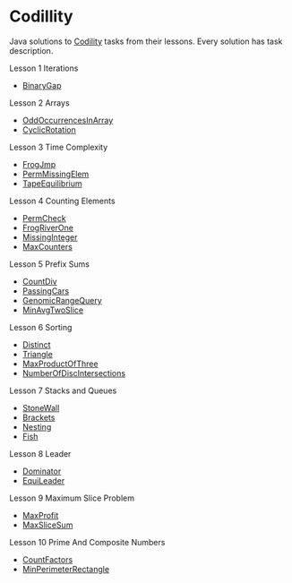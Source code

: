 # Codillity
Java solutions to [Codility](https://codility.com/programmers/lessons/) tasks from their lessons.
Every solution has task description.

Lesson 1 Iterations
- [BinaryGap](https://github.com/bromazepam/codillity/blob/main/src/com/company/lesson1_iterations/BinaryGap.java)

Lesson 2 Arrays
- [OddOccurrencesInArray](https://github.com/bromazepam/codillity/blob/main/src/com/company/lesson2_arrays/OddOccurrencesInArray.java)
- [CyclicRotation](https://github.com/bromazepam/codillity/blob/main/src/com/company/lesson2_arrays/CyclicRotation.java)

Lesson 3 Time Complexity
- [FrogJmp](https://github.com/bromazepam/codillity/blob/main/src/com/company/lesson3_timeComplexity/FrogJump.java)
- [PermMissingElem](https://github.com/bromazepam/codillity/blob/main/src/com/company/lesson3_timeComplexity/PermMissingElem.java)
- [TapeEquilibrium](https://github.com/bromazepam/codillity/blob/main/src/com/company/lesson3_timeComplexity/TapeEquilibrium.java)

Lesson 4 Counting Elements
- [PermCheck](https://github.com/bromazepam/codillity/blob/main/src/com/company/lesson4_countingElements/PermCheck.java)
- [FrogRiverOne](https://github.com/bromazepam/codillity/blob/main/src/com/company/lesson4_countingElements/FrogRiverOne.java)
- [MissingInteger](https://github.com/bromazepam/codillity/blob/main/src/com/company/lesson4_countingElements/MissingInteger.java)
- [MaxCounters](https://github.com/bromazepam/codillity/blob/main/src/com/company/lesson4_countingElements/MaxCounters.java)

Lesson 5 Prefix Sums
- [CountDiv](https://github.com/bromazepam/codillity/blob/main/src/com/company/lesson5_prefixSums/CountDiv.java)
- [PassingCars](https://github.com/bromazepam/codillity/blob/main/src/com/company/lesson5_prefixSums/PassingCars.java)
- [GenomicRangeQuery](https://github.com/bromazepam/codillity/blob/main/src/com/company/lesson5_prefixSums/GenomicRangeQuery.java)
- [MinAvgTwoSlice](https://github.com/bromazepam/codillity/blob/main/src/com/company/lesson5_prefixSums/MinAvgTwoSlice.java)

Lesson 6 Sorting
- [Distinct](https://github.com/bromazepam/codillity/blob/main/src/com/company/lesson6_sorting/Distinct.java)
- [Triangle](https://github.com/bromazepam/codillity/blob/main/src/com/company/lesson6_sorting/Triangle.java)
- [MaxProductOfThree](https://github.com/bromazepam/codillity/blob/main/src/com/company/lesson6_sorting/MaxProductOfThree.java)
- [NumberOfDiscIntersections](https://github.com/bromazepam/codillity/blob/main/src/com/company/lesson6_sorting/NumberOfDiscIntersections.java)

Lesson 7 Stacks and Queues
- [StoneWall](https://github.com/bromazepam/codillity/blob/main/src/com/company/lesson7_stacksAndQueues/StoneWall.java)
- [Brackets](https://github.com/bromazepam/codillity/blob/main/src/com/company/lesson7_stacksAndQueues/Brackets.java)
- [Nesting](https://github.com/bromazepam/codillity/blob/main/src/com/company/lesson7_stacksAndQueues/Nesting.java)
- [Fish](https://github.com/bromazepam/codillity/blob/main/src/com/company/lesson7_stacksAndQueues/Fish.java)

Lesson 8 Leader
- [Dominator](https://github.com/bromazepam/codillity/blob/main/src/com/company/lesson8_leader/Dominator.java)
- [EquiLeader](https://github.com/bromazepam/codillity/blob/main/src/com/company/lesson8_leader/EquiLeader.java)

Lesson 9 Maximum Slice Problem
- [MaxProfit](https://github.com/bromazepam/codillity/blob/main/src/com/company/lesson9_maximumSliceProblem/MaxProfit.java)
- [MaxSliceSum](https://github.com/bromazepam/codillity/blob/main/src/com/company/lesson9_maximumSliceProblem/MaxSliceSum.java)

Lesson 10 Prime And Composite Numbers
- [CountFactors](https://github.com/bromazepam/codillity/blob/main/src/com/company/lesson10_primeAndCompositeNumbers/CountFactors.java)
- [MinPerimeterRectangle](https://github.com/bromazepam/codillity/blob/main/src/com/company/lesson10_primeAndCompositeNumbers/MinPerimeterRectangle.java)
